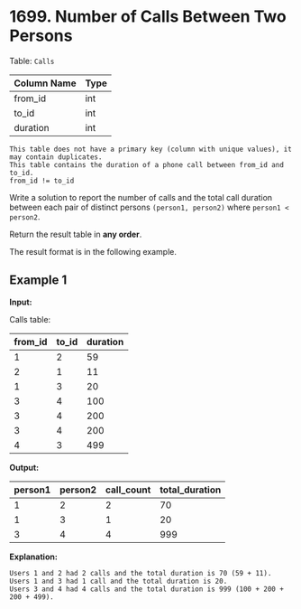 # 1699. Number of Calls Between Two Persons

Table: `Calls`

| Column Name | Type |
| :---------- | :--- |
| from_id     | int  |
| to_id       | int  |
| duration    | int  |

```text
This table does not have a primary key (column with unique values), it may contain duplicates.
This table contains the duration of a phone call between from_id and to_id.
from_id != to_id
```

Write a solution to report the number of calls and the total call duration between each pair of distinct persons `(person1, person2)` where `person1 < person2`.

Return the result table in **any order**.

The result format is in the following example.

## Example 1

**Input:**

Calls table:

| from_id | to_id | duration |
| :------ | :---- | :------- |
| 1       | 2     | 59       |
| 2       | 1     | 11       |
| 1       | 3     | 20       |
| 3       | 4     | 100      |
| 3       | 4     | 200      |
| 3       | 4     | 200      |
| 4       | 3     | 499      |

**Output:**

| person1 | person2 | call_count | total_duration |
| :------ | :------ | :--------- | :------------- |
| 1       | 2       | 2          | 70             |
| 1       | 3       | 1          | 20             |
| 3       | 4       | 4          | 999            |

**Explanation:**

```text
Users 1 and 2 had 2 calls and the total duration is 70 (59 + 11).
Users 1 and 3 had 1 call and the total duration is 20.
Users 3 and 4 had 4 calls and the total duration is 999 (100 + 200 + 200 + 499).
```
